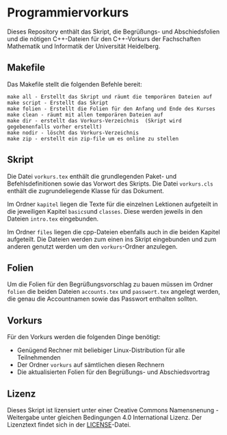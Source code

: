 Programmiervorkurs
==================

Dieses Repository enthält das Skript, die Begrüßungs- und Abschiedsfolien und
die nötigen C++-Dateien für den C++-Vorkurs der Fachschaften Mathematik und
Informatik der Universität Heidelberg.

Makefile
--------

Das Makefile stellt die folgenden Befehle bereit:

    make all - Erstellt das Skript und räumt die temporären Dateien auf
    make script - Erstellt das Skript  
    make folien - Erstellt die Folien für den Anfang und Ende des Kurses
    make clean - räumt mit allen temporären Dateien auf  
    make dir - erstellt das Vorkurs-Verzeichnis  (Skript wird gegebenenfalls vorher erstellt)
    make nodir - löscht das Vorkurs-Verzeichnis  
    make zip - erstellt ein zip-file um es online zu stellen  

Skript
------
Die Datei `vorkurs.tex` enthält die grundlegenden Paket- und
Befehlsdefinitionen sowie das Vorwort des Skripts. Die Datei `vorkurs.cls`
enthält die zugrundeliegende Klasse für das Dokument.

Im Ordner `kapitel` liegen die Texte für die einzelnen Lektionen aufgeteilt in die jeweiligen Kapitel `basics`und `classes`.
Diese werden jeweils in den Dateien `intro.tex` eingebunden.

Im Ordner `files` liegen die cpp-Dateien ebenfalls auch in die beiden Kapitel aufgeteilt.
Die Dateien werden zum einen ins Skript eingebunden und zum anderen genutzt werden um den `vorkurs`-Ordner anzulegen.

Folien
------
Um die Folien für den Begrüßungsvorschlag zu bauen müssen im Ordner `folien`
die beiden Dateien `accounts.tex` und `passwort.tex` angelegt werden, die genau
die Accountnamen sowie das Passwort enthalten sollten.

Vorkurs
-------
Für den Vorkurs werden die folgenden Dinge benötigt:
* Genügend Rechner mit beliebiger Linux-Distribution für alle Teilnehmenden
* Der Ordner `vorkurs` auf sämtlichen diesen Rechnern
* Die aktualisierten Folien für den Begrüßungs- und Abschiedsvortrag

Lizenz
------
Dieses Skript ist lizensiert unter einer Creative Commons
Namensnenung - Weitergabe unter gleichen Bedingungen 4.0 International
Lizenz. Der Lizenztext findet sich in der [LICENSE](https://github.com/FachschaftMathPhys/Programmiervorkurs/blob/master/LICENSE.md)-Datei.
